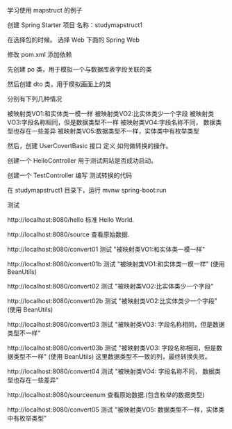 学习使用 mapstruct 的例子


创建 Spring Starter 项目
名称：studymapstruct1



在选择包的时候。
选择 Web 下面的 Spring Web


修改 pom.xml 添加依赖



先创建 po 类，用于模拟一个与数据库表字段关联的类

然后创建 dto 类，用于模拟画面上的类

分别有下列几种情况

被映射类VO1:和实体类一模一样
被映射类VO2:比实体类少一个字段
被映射类VO3:字段名称相同，但是数据类型不一样
被映射类VO4:字段名称不同， 数据类型也存在一些差异
被映射类VO5:数据类型不一样，实体类中有枚举类型



然后，创建 UserCovertBasic 接口
定义 如何做转换的操作。



创建一个 HelloController
用于测试网站是否成功启动。


创建一个 TestController
编写 测试转换的代码






在 studymapstruct1 目录下，运行
mvnw spring-boot:run



测试

http://localhost:8080/hello
标准 Hello World.


http://localhost:8080/source
查看原始数据.


http://localhost:8080/convert01
测试 "被映射类VO1:和实体类一模一样"

http://localhost:8080/convert01b
测试 "被映射类VO1:和实体类一模一样"  (使用 BeanUtils)


http://localhost:8080/convert02
测试 "被映射类VO2:比实体类少一个字段"

http://localhost:8080/convert02b
测试 "被映射类VO2:比实体类少一个字段"  (使用 BeanUtils)



http://localhost:8080/convert03
测试 "被映射类VO3: 字段名称相同，但是数据类型不一样"

http://localhost:8080/convert03b
测试 "被映射类VO3: 字段名称相同，但是数据类型不一样"  (使用 BeanUtils)
这里数据类型不一致的列，最终转换失败。



http://localhost:8080/convert04
测试 "被映射类VO4: 字段名称不同， 数据类型也存在一些差异"




http://localhost:8080/sourceenum
查看原始数据.(包含枚举的数据类型)

http://localhost:8080/convert05
测试 "被映射类VO5: 数据类型不一样，实体类中有枚举类型"
